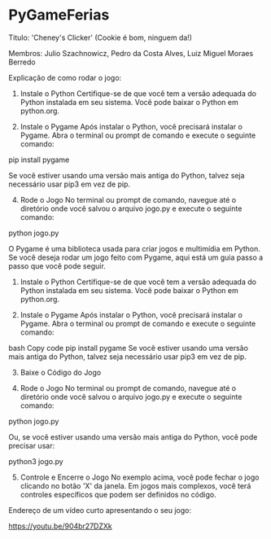# PyGameFerias
Titulo: 'Cheney's Clicker' (Cookie é bom, ninguem da!)

Membros: Julio Szachnowicz, Pedro da Costa Alves, Luiz Miguel Moraes Berredo


Explicação de como rodar o jogo:
1. Instale o Python
Certifique-se de que você tem a versão adequada do Python instalada em seu sistema. Você pode baixar o Python em python.org.

2. Instale o Pygame
Após instalar o Python, você precisará instalar o Pygame. Abra o terminal ou prompt de comando e execute o seguinte comando:

pip install pygame

Se você estiver usando uma versão mais antiga do Python, talvez seja necessário usar pip3 em vez de pip.

4. Rode o Jogo
No terminal ou prompt de comando, navegue até o diretório onde você salvou o arquivo jogo.py e execute o seguinte comando:

python jogo.py


O Pygame é uma biblioteca usada para criar jogos e multimídia em Python. Se você deseja rodar um jogo feito com Pygame, aqui está um guia passo a passo que você pode seguir.

1. Instale o Python
Certifique-se de que você tem a versão adequada do Python instalada em seu sistema. Você pode baixar o Python em python.org.

2. Instale o Pygame
Após instalar o Python, você precisará instalar o Pygame. Abra o terminal ou prompt de comando e execute o seguinte comando:

bash
Copy code
pip install pygame
Se você estiver usando uma versão mais antiga do Python, talvez seja necessário usar pip3 em vez de pip.

3. Baixe o Código do Jogo

4. Rode o Jogo
No terminal ou prompt de comando, navegue até o diretório onde você salvou o arquivo jogo.py e execute o seguinte comando:


python jogo.py

Ou, se você estiver usando uma versão mais antiga do Python, você pode precisar usar:

python3 jogo.py

5. Controle e Encerre o Jogo
No exemplo acima, você pode fechar o jogo clicando no botão 'X' da janela. Em jogos mais complexos, você terá controles específicos que podem ser definidos no código.

Endereço de um vídeo curto apresentando o seu jogo:

https://youtu.be/904br27DZXk

